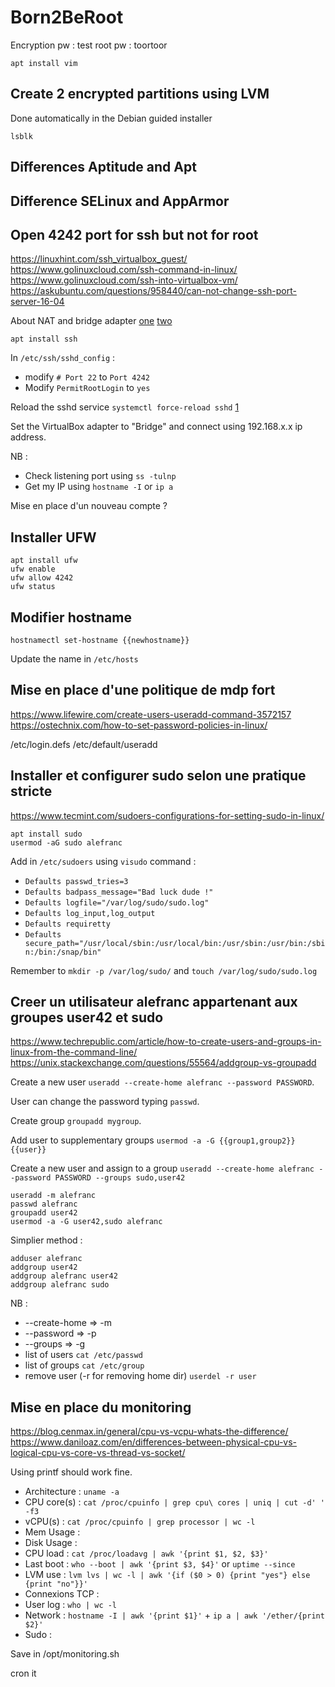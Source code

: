 # Born2BeRoot

Encryption pw : test
root pw : toortoor

```
apt install vim
```

## Create 2 encrypted partitions using LVM

Done automatically in the Debian guided installer

```
lsblk
```

## Differences Aptitude and Apt

## Difference SELinux and AppArmor

## Open 4242 port for ssh but not for root

https://linuxhint.com/ssh_virtualbox_guest/
https://www.golinuxcloud.com/ssh-command-in-linux/
https://www.golinuxcloud.com/ssh-into-virtualbox-vm/
https://askubuntu.com/questions/958440/can-not-change-ssh-port-server-16-04

About NAT and bridge adapter
[one](https://linuxhint.com/use-virtualbox-bridged-adapter/)
[two](https://www.malekal.com/vmware-differences-nat-vs-bridged-vs-host-only/)

```
apt install ssh
```

In `/etc/ssh/sshd_config` :

- modify `# Port 22` to `Port 4242`
- Modify `PermitRootLogin` to `yes`

Reload the sshd service `systemctl force-reload sshd`
[1](https://askubuntu.com/questions/105200/what-is-the-difference-between-service-restart-and-service-reload)

Set the VirtualBox adapter to "Bridge" and connect using 192.168.x.x ip address.

NB :

- Check listening port using `ss -tulnp`
- Get my IP using `hostname -I` or `ip a`


Mise en place d'un nouveau compte ?

## Installer UFW

```
apt install ufw
ufw enable
ufw allow 4242
ufw status
```

## Modifier hostname

```
hostnamectl set-hostname {{newhostname}}
```

Update the name in `/etc/hosts`

## Mise en place d'une politique de mdp fort

https://www.lifewire.com/create-users-useradd-command-3572157
https://ostechnix.com/how-to-set-password-policies-in-linux/

/etc/login.defs
/etc/default/useradd

## Installer et configurer sudo selon une pratique stricte

https://www.tecmint.com/sudoers-configurations-for-setting-sudo-in-linux/

```
apt install sudo
usermod -aG sudo alefranc
```

Add in `/etc/sudoers` using `visudo` command :

- `Defaults	passwd_tries=3`
- `Defaults	badpass_message="Bad luck dude !"`
- `Defaults	logfile="/var/log/sudo/sudo.log"`
- `Defaults	log_input,log_output`
- `Defaults	requiretty`
- `Defaults secure_path="/usr/local/sbin:/usr/local/bin:/usr/sbin:/usr/bin:/sbin:/bin:/snap/bin"`

Remember to `mkdir -p /var/log/sudo/` and `touch /var/log/sudo/sudo.log`

## Creer un utilisateur alefranc appartenant aux groupes user42 et sudo

https://www.techrepublic.com/article/how-to-create-users-and-groups-in-linux-from-the-command-line/
https://unix.stackexchange.com/questions/55564/addgroup-vs-groupadd

Create a new user `useradd --create-home alefranc --password PASSWORD`.

User can change the password typing `passwd`.

Create group `groupadd mygroup`.

Add user to supplementary groups `usermod -a -G {{group1,group2}} {{user}}`

Create a new user and assign to a group `useradd --create-home alefranc --password PASSWORD --groups sudo,user42`

```
useradd -m alefranc
passwd alefranc
groupadd user42
usermod -a -G user42,sudo alefranc
```

Simplier method :

```
adduser alefranc
addgroup user42
addgroup alefranc user42
addgroup alefranc sudo
```

NB :

- --create-home => -m
- --password    => -p
- --groups      => -g
- list of users `cat /etc/passwd`
- list of groups `cat /etc/group`
- remove user (-r for removing home dir) `userdel -r user`

## Mise en place du monitoring

https://blog.cenmax.in/general/cpu-vs-vcpu-whats-the-difference/
https://www.daniloaz.com/en/differences-between-physical-cpu-vs-logical-cpu-vs-core-vs-thread-vs-socket/

Using printf should work fine.

- Architecture : `uname -a`
- CPU core(s) : `cat /proc/cpuinfo | grep cpu\ cores | uniq | cut -d' ' -f3`
- vCPU(s) : `cat /proc/cpuinfo | grep processor | wc -l`
- Mem Usage :
- Disk Usage :
- CPU load : `cat /proc/loadavg | awk '{print $1, $2, $3}'`
- Last boot : `who --boot | awk '{print $3, $4}'` or `uptime --since`
- LVM use : `lvm lvs | wc -l | awk '{if ($0 > 0) {print "yes"} else {print "no"}}'`
- Connexions TCP :
- User log : `who | wc -l`
- Network : `hostname -I | awk '{print $1}'` + `ip a | awk '/ether/{print $2}'`
- Sudo :

Save in /opt/monitoring.sh

cron it
